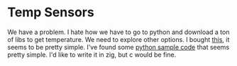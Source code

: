 # Temp Sensors

We have a problem. I hate how we have to go to python and download a ton of libs to get temperature. We need to explore other options. I bought [this](https://wiki.dfrobot.com/SKU_SEN0546_I2C_Temperature_and_Humidity_Sensor_Stainless_Steel_Shell), it seems to be pretty simple. I've found some [python sample code](https://www.dfrobot.com/forum/topic/335192?srsltid=AfmBOopzBqwovoCCgz2HSF9Vry_XfEjiD5f3uFfIwgdyoAB5dEG5SYzX) that seems pretty simple. I'd like to write it in zig, but c would be fine. 
